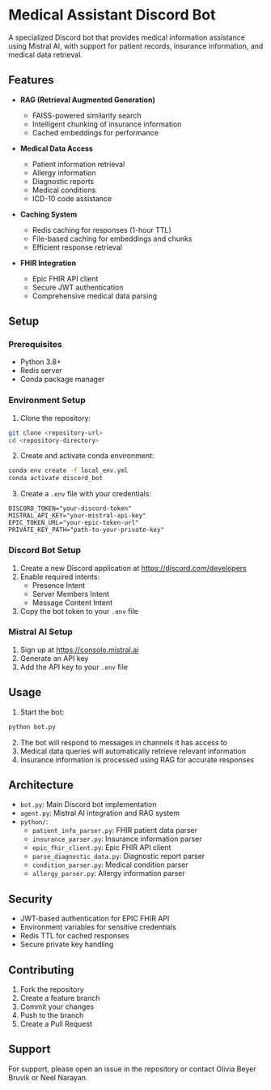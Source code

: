 # Medical Assistant Discord Bot

A specialized Discord bot that provides medical information assistance using Mistral AI, with support for patient records, insurance information, and medical data retrieval.

## Features

- **RAG (Retrieval Augmented Generation)** 
  - FAISS-powered similarity search
  - Intelligent chunking of insurance information
  - Cached embeddings for performance

- **Medical Data Access**
  - Patient information retrieval
  - Allergy information
  - Diagnostic reports
  - Medical conditions
  - ICD-10 code assistance

- **Caching System**
  - Redis caching for responses (1-hour TTL)
  - File-based caching for embeddings and chunks
  - Efficient response retrieval

- **FHIR Integration**
  - Epic FHIR API client
  - Secure JWT authentication
  - Comprehensive medical data parsing

## Setup

### Prerequisites
- Python 3.8+
- Redis server
- Conda package manager

### Environment Setup

1. Clone the repository:
```bash
git clone <repository-url>
cd <repository-directory>
```

2. Create and activate conda environment:
```bash
conda env create -f local_env.yml
conda activate discord_bot
```

3. Create a `.env` file with your credentials:
```
DISCORD_TOKEN="your-discord-token"
MISTRAL_API_KEY="your-mistral-api-key"
EPIC_TOKEN_URL="your-epic-token-url"
PRIVATE_KEY_PATH="path-to-your-private-key"
```

### Discord Bot Setup

1. Create a new Discord application at https://discord.com/developers
2. Enable required intents:
   - Presence Intent
   - Server Members Intent
   - Message Content Intent
3. Copy the bot token to your `.env` file

### Mistral AI Setup

1. Sign up at https://console.mistral.ai
2. Generate an API key
3. Add the API key to your `.env` file

## Usage

1. Start the bot:
```bash
python bot.py
```

2. The bot will respond to messages in channels it has access to
3. Medical data queries will automatically retrieve relevant information
4. Insurance information is processed using RAG for accurate responses

## Architecture

- `bot.py`: Main Discord bot implementation
- `agent.py`: Mistral AI integration and RAG system
- `python/`: 
  - `patient_info_parser.py`: FHIR patient data parser
  - `insurance_parser.py`: Insurance information parser
  - `epic_fhir_client.py`: Epic FHIR API client
  - `parse_diagnostic_data.py`: Diagnostic report parser
  - `condition_parser.py`: Medical condition parser
  - `allergy_parser.py`: Allergy information parser

## Security

- JWT-based authentication for EPIC FHIR API
- Environment variables for sensitive credentials
- Redis TTL for cached responses
- Secure private key handling

## Contributing

1. Fork the repository
2. Create a feature branch
3. Commit your changes
4. Push to the branch
5. Create a Pull Request

## Support

For support, please open an issue in the repository or contact Olivia Beyer Bruvik or Neel Narayan.
